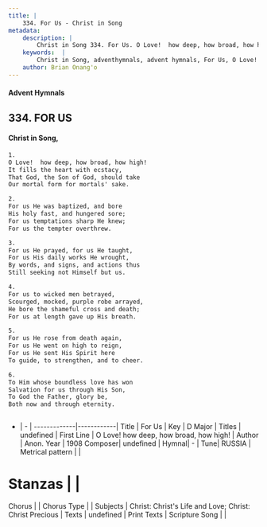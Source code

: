```yaml
---
title: |
    334. For Us - Christ in Song
metadata:
    description: |
        Christ in Song 334. For Us. O Love!  how deep, how broad, how high! It fills the heart with ecstacy, That God, the Son of God, should take Our mortal form for mortals' sake.
    keywords:  |
        Christ in Song, adventhymnals, advent hymnals, For Us, O Love!  how deep, how broad, how high!. 
    author: Brian Onang'o
---
```


#### Advent Hymnals
## 334. FOR US
####  Christ in Song,

```txt
1.
O Love!  how deep, how broad, how high!
It fills the heart with ecstacy,
That God, the Son of God, should take
Our mortal form for mortals' sake.

2.
For us He was baptized, and bore 
His holy fast, and hungered sore;
For us temptations sharp He knew;
For us the tempter overthrew.

3.
For us He prayed, for us He taught,
For us His daily works He wrought,
By words, and signs, and actions thus
Still seeking not Himself but us.

4.
For us to wicked men betrayed,
Scourged, mocked, purple robe arrayed,
He bore the shameful cross and death;
For us at length gave up His breath.

5.
For us He rose from death again,
For us He went on high to reign,
For us He sent His Spirit here
To guide, to strengthen, and to cheer.

6.
To Him whose boundless love has won
Salvation for us through His Son,
To God the Father, glory be,
Both now and through eternity.



```

- |   -  |
-------------|------------|
Title | For Us |
Key | D Major |
Titles | undefined |
First Line | O Love!  how deep, how broad, how high! |
Author | Anon.
Year | 1908
Composer| undefined |
Hymnal|  - |
Tune| RUSSIA |
Metrical pattern | |
# Stanzas |  |
Chorus |  |
Chorus Type |  |
Subjects | Christ: Christ's Life and Love; Christ: Christ Precious |
Texts | undefined |
Print Texts | 
Scripture Song |  |
    
